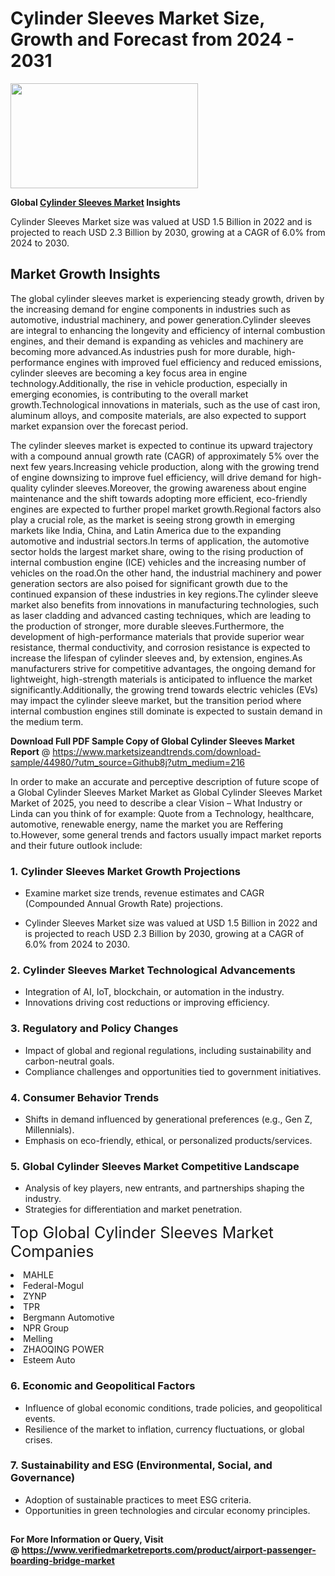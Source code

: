 <H1>Cylinder Sleeves Market Size, Growth and Forecast from 2024 - 2031</H1><img class="aligncenter size-medium wp-image-584254" src="https://thirdeyenews.in/wp-content/uploads/2024/09/Global-Market-Research-300x168.jpeg" alt="" width="300" height="168" /><p><strong>Global&nbsp;<a href="https://www.marketsizeandtrends.com/download-sample/44980/?utm_source=Github8j?utm_medium=216">Cylinder Sleeves Market</a> Insights</strong></p><p>Cylinder Sleeves Market size was valued at USD 1.5 Billion in 2022 and is projected to reach USD 2.3 Billion by 2030, growing at a CAGR of 6.0% from 2024 to 2030.</p><p><h2>Market Growth Insights</h2> <p>The global cylinder sleeves market is experiencing steady growth, driven by the increasing demand for engine components in industries such as automotive, industrial machinery, and power generation.Cylinder sleeves are integral to enhancing the longevity and efficiency of internal combustion engines, and their demand is expanding as vehicles and machinery are becoming more advanced.As industries push for more durable, high-performance engines with improved fuel efficiency and reduced emissions, cylinder sleeves are becoming a key focus area in engine technology.Additionally, the rise in vehicle production, especially in emerging economies, is contributing to the overall market growth.Technological innovations in materials, such as the use of cast iron, aluminum alloys, and composite materials, are also expected to support market expansion over the forecast period.</p> <p>The cylinder sleeves market is expected to continue its upward trajectory with a compound annual growth rate (CAGR) of approximately 5% over the next few years.Increasing vehicle production, along with the growing trend of engine downsizing to improve fuel efficiency, will drive demand for high-quality cylinder sleeves.Moreover, the growing awareness about engine maintenance and the shift towards adopting more efficient, eco-friendly engines are expected to further propel market growth.Regional factors also play a crucial role, as the market is seeing strong growth in emerging markets like India, China, and Latin America due to the expanding automotive and industrial sectors.In terms of application, the automotive sector holds the largest market share, owing to the rising production of internal combustion engine (ICE) vehicles and the increasing number of vehicles on the road.On the other hand, the industrial machinery and power generation sectors are also poised for significant growth due to the continued expansion of these industries in key regions.The cylinder sleeve market also benefits from innovations in manufacturing technologies, such as laser cladding and advanced casting techniques, which are leading to the production of stronger, more durable sleeves.Furthermore, the development of high-performance materials that provide superior wear resistance, thermal conductivity, and corrosion resistance is expected to increase the lifespan of cylinder sleeves and, by extension, engines.As manufacturers strive for competitive advantages, the ongoing demand for lightweight, high-strength materials is anticipated to influence the market significantly.Additionally, the growing trend towards electric vehicles (EVs) may impact the cylinder sleeve market, but the transition period where internal combustion engines still dominate is expected to sustain demand in the medium term.</p><p><span class=""><strong>Download Full PDF Sample Copy of Global Cylinder Sleeves Market Report</strong> @ <a href="https://www.marketsizeandtrends.com/download-sample/44980/?utm_source=Github8j?utm_medium=216" target="_blank">https://www.marketsizeandtrends.com/download-sample/44980/?utm_source=Github8j?utm_medium=216</a></span></p><p>In order to make an accurate and perceptive description of future scope of a Global&nbsp;Cylinder Sleeves Market Market as Global&nbsp;Cylinder Sleeves Market Market of 2025, you need to describe a clear Vision &ndash; What Industry or Linda can you think of for example: Quote from a Technology, healthcare, automotive, renewable energy, name the market you are Reffering to.However, some general trends and factors usually impact market reports and their future outlook include:</p><h3>1.&nbsp;<strong>Cylinder Sleeves Market Growth Projections</strong></h3><ul><li>Examine market size trends, revenue estimates and CAGR (Compounded Annual Growth Rate) projections.</li><li><p>Cylinder Sleeves Market size was valued at USD 1.5 Billion in 2022 and is projected to reach USD 2.3 Billion by 2030, growing at a CAGR of 6.0% from 2024 to 2030.</p></li></ul><h3>2.&nbsp;<strong>Cylinder Sleeves Market Technological Advancements</strong></h3><ul><li>Integration of AI, IoT, blockchain, or automation in the industry.</li><li>Innovations driving cost reductions or improving efficiency.</li></ul><h3>3.&nbsp;<strong>Regulatory and Policy Changes</strong></h3><ul><li>Impact of global and regional regulations, including sustainability and carbon-neutral goals.</li><li>Compliance challenges and opportunities tied to government initiatives.</li></ul><h3>4.&nbsp;<strong>Consumer Behavior Trends</strong></h3><ul><li>Shifts in demand influenced by generational preferences (e.g., Gen Z, Millennials).</li><li>Emphasis on eco-friendly, ethical, or personalized products/services.</li></ul><h3>5.&nbsp;<strong>Global Cylinder Sleeves Market Competitive Landscape</strong></h3><ul><li>Analysis of key players, new entrants, and partnerships shaping the industry.</li><li>Strategies for differentiation and market penetration.</li></ul><p data-pm-slice="1 1 []"><span style="color: inherit; font-family: inherit; font-size: 25px;">Top Global Cylinder Sleeves Market Companies</span></p><div class="" data-test-id=""><p><li>MAHLE</li><li> Federal-Mogul</li><li> ZYNP</li><li> TPR</li><li> Bergmann Automotive</li><li> NPR Group</li><li> Melling</li><li> ZHAOQING POWER</li><li> Esteem Auto</li></p></div><h3>6.&nbsp;<strong>Economic and Geopolitical Factors</strong></h3><ul><li>Influence of global economic conditions, trade policies, and geopolitical events.</li><li>Resilience of the market to inflation, currency fluctuations, or global crises.</li></ul><h3>7.&nbsp;<strong>Sustainability and ESG (Environmental, Social, and Governance)</strong></h3><ul><li>Adoption of sustainable practices to meet ESG criteria.</li><li>Opportunities in green technologies and circular economy principles.</li></ul><h2><strong style="font-size: 14px;">For More Information or Query, Visit @&nbsp;</strong><a style="background-color: #ffffff; font-size: 14px;" href="https://www.marketsizeandtrends.com/report/cylinder-sleeves-market/" target="_blank">https://www.verifiedmarketreports.com/product/airport-passenger-boarding-bridge-market</a></h2>